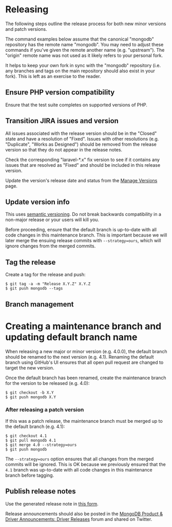 # Releasing

The following steps outline the release process for both new minor versions and
patch versions.

The command examples below assume that the canonical "mongodb" repository has
the remote name "mongodb". You may need to adjust these commands if you've given
the remote another name (e.g. "upstream"). The "origin" remote name was not used
as it likely refers to your personal fork.

It helps to keep your own fork in sync with the "mongodb" repository (i.e. any
branches and tags on the main repository should also exist in your fork). This
is left as an exercise to the reader.

## Ensure PHP version compatibility

Ensure that the test suite completes on supported versions of PHP.

## Transition JIRA issues and version

All issues associated with the release version should be in the "Closed" state
and have a resolution of "Fixed". Issues with other resolutions (e.g.
"Duplicate", "Works as Designed") should be removed from the release version so
that they do not appear in the release notes.

Check the corresponding "laravel-*.x" fix version to see if it contains any
issues that are resolved as "Fixed" and should be included in this release
version.

Update the version's release date and status from the
[Manage Versions](https://jira.mongodb.org/plugins/servlet/project-config/PHPORM/versions)
page.

## Update version info

This uses [semantic versioning](https://semver.org/). Do not break
backwards compatibility in a non-major release or your users will kill you.

Before proceeding, ensure that the default branch is up-to-date with all code
changes in this maintenance branch. This is important because we will later
merge the ensuing release commits with `--strategy=ours`, which will ignore
changes from the merged commits.

## Tag the release

Create a tag for the release and push:

```console
$ git tag -a -m "Release X.Y.Z" X.Y.Z
$ git push mongodb --tags
```

## Branch management

# Creating a maintenance branch and updating default branch name

When releasing a new major or minor version (e.g. 4.0.0), the default branch
should be renamed to the next version (e.g. 4.1). Renaming the default branch
using GitHub's UI ensures that all open pull request are changed to target the
new version.

Once the default branch has been renamed, create the maintenance branch for the
version to be released (e.g. 4.0):

```console
$ git checkout -b X.Y
$ git push mongodb X.Y
```

### After releasing a patch version

If this was a patch release, the maintenance branch must be merged up to the
default branch (e.g. 4.1):

```console
$ git checkout 4.1
$ git pull mongodb 4.1
$ git merge 4.0 --strategy=ours
$ git push mongodb
```

The `--strategy=ours` option ensures that all changes from the merged commits
will be ignored. This is OK because we previously ensured that the `4.1`
branch was up-to-date with all code changes in this maintenance branch before
tagging.


## Publish release notes

Use the generated release note in [this form](https://github.com/mongodb/laravel-mongodb/releases/new).

Release announcements should also be posted in the [MongoDB Product & Driver Announcements: Driver Releases](https://mongodb.com/community/forums/tags/c/announcements/driver-releases/110/php) forum and shared on Twitter.
